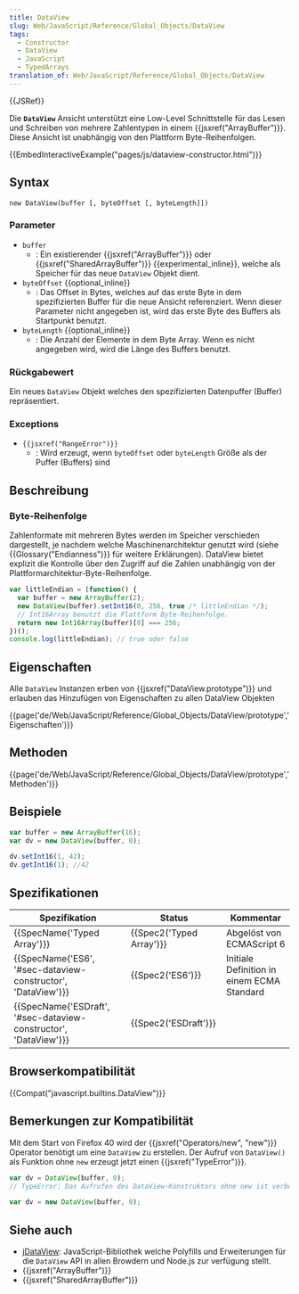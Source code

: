 ```yaml
---
title: DataView
slug: Web/JavaScript/Reference/Global_Objects/DataView
tags:
  - Constructor
  - DataView
  - JavaScript
  - TypedArrays
translation_of: Web/JavaScript/Reference/Global_Objects/DataView
---
```

{{JSRef}}

Die **`DataView`** Ansicht unterstützt eine Low-Level Schnittstelle für das Lesen und Schreiben von mehrere Zahlentypen in einem {{jsxref("ArrayBuffer")}}. Diese Ansicht ist unabhängig von den Plattform Byte-Reihenfolgen.

{{EmbedInteractiveExample("pages/js/dataview-constructor.html")}}

## Syntax

    new DataView(buffer [, byteOffset [, byteLength]])

### Parameter

- `buffer`
  - : Ein existierender {{jsxref("ArrayBuffer")}} oder {{jsxref("SharedArrayBuffer")}} {{experimental_inline}}, welche als Speicher für das neue `DataView` Objekt dient.
- `byteOffset` {{optional_inline}}
  - : Das Offset in Bytes, welches auf das erste Byte in dem spezifizierten Buffer für die neue Ansicht referenziert. Wenn dieser Parameter nicht angegeben ist, wird das erste Byte des Buffers als Startpunkt benutzt.
- `byteLength` {{optional_inline}}
  - : Die Anzahl der Elemente in dem Byte Array. Wenn es nicht angegeben wird, wird die Länge des Buffers benutzt.

### Rückgabewert

Ein neues `DataView` Objekt welches den spezifizierten Datenpuffer (Buffer) repräsentiert.

### Exceptions

- `{{jsxref("RangeError")}}`
  - : Wird erzeugt, wenn `byteOffset` oder `byteLength` Größe als der Puffer (Buffers) sind

## Beschreibung

### Byte-Reihenfolge

Zahlenformate mit mehreren Bytes werden im Speicher verschieden dargestellt, je nachdem welche Maschinenarchitektur genutzt wird (siehe {{Glossary("Endianness")}} für weitere Erklärungen). DataView bietet explizit die Kontrolle über den Zugriff auf die Zahlen unabhängig von der Plattformarchitektur-Byte-Reihenfolge.

```js
var littleEndian = (function() {
  var buffer = new ArrayBuffer(2);
  new DataView(buffer).setInt16(0, 256, true /* littleEndian */);
  // Int16Array benutzt die Plattform Byte-Reihenfolge.
  return new Int16Array(buffer)[0] === 256;
})();
console.log(littleEndian); // true oder false
```

## Eigenschaften

Alle `DataView` Instanzen erben von {{jsxref("DataView.prototype")}} und erlauben das Hinzufügen von Eigenschaften zu allen DataView Objekten

{{page('de/Web/JavaScript/Reference/Global_Objects/DataView/prototype','Eigenschaften')}}

## Methoden

{{page('de/Web/JavaScript/Reference/Global_Objects/DataView/prototype','Methoden')}}

## Beispiele

```js
var buffer = new ArrayBuffer(16);
var dv = new DataView(buffer, 0);

dv.setInt16(1, 42);
dv.getInt16(1); //42
```

## Spezifikationen

| Spezifikation                                                                        | Status                           | Kommentar                                  |
| ------------------------------------------------------------------------------------ | -------------------------------- | ------------------------------------------ |
| {{SpecName('Typed Array')}}                                                 | {{Spec2('Typed Array')}} | Abgelöst von ECMAScript 6                  |
| {{SpecName('ES6', '#sec-dataview-constructor', 'DataView')}}     | {{Spec2('ES6')}}             | Initiale Definition in einem ECMA Standard |
| {{SpecName('ESDraft', '#sec-dataview-constructor', 'DataView')}} | {{Spec2('ESDraft')}}     |                                            |

## Browserkompatibilität

{{Compat("javascript.builtins.DataView")}}

## Bemerkungen zur Kompatibilität

Mit dem Start von Firefox 40 wird der {{jsxref("Operators/new", "new")}} Operator benötigt um eine `DataView` zu erstellen. Der Aufruf von `DataView()` als Funktion ohne `new` erzeugt jetzt einen {{jsxref("TypeError")}}.

```js example-bad
var dv = DataView(buffer, 0);
// TypeError: Das Aufrufen des DataView-Konstruktors ohne new ist verboten
```

```js example-good
var dv = new DataView(buffer, 0);
```

## Siehe auch

- [jDataView](https://github.com/jDataView/jDataView): JavaScript-Bibliothek welche Polyfills und Erweiterungen für die `DataView` API in allen Browdern und Node.js zur verfügung stellt.
- {{jsxref("ArrayBuffer")}}
- {{jsxref("SharedArrayBuffer")}}
